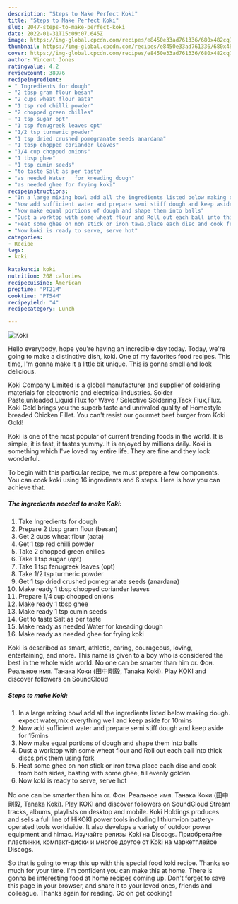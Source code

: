 ```yaml
---
description: "Steps to Make Perfect Koki"
title: "Steps to Make Perfect Koki"
slug: 2047-steps-to-make-perfect-koki
date: 2022-01-31T15:09:07.645Z
image: https://img-global.cpcdn.com/recipes/e8450e33ad761336/680x482cq70/koki-recipe-main-photo.jpg
thumbnail: https://img-global.cpcdn.com/recipes/e8450e33ad761336/680x482cq70/koki-recipe-main-photo.jpg
cover: https://img-global.cpcdn.com/recipes/e8450e33ad761336/680x482cq70/koki-recipe-main-photo.jpg
author: Vincent Jones
ratingvalue: 4.2
reviewcount: 38976
recipeingredient:
- " Ingredients for dough"
- "2 tbsp gram flour besan"
- "2 cups wheat flour aata"
- "1 tsp red chilli powder"
- "2 chopped green chilles"
- "1 tsp sugar opt"
- "1 tsp fenugreek leaves opt"
- "1/2 tsp turmeric powder"
- "1 tsp dried crushed pomegranate seeds anardana"
- "1 tbsp chopped coriander leaves"
- "1/4 cup chopped onions"
- "1 tbsp ghee"
- "1 tsp cumin seeds"
- "to taste Salt as per taste"
- "as needed Water   for kneading dough"
- "as needed ghee for frying koki"
recipeinstructions:
- "In a large mixing bowl add all the ingredients listed below making dough. expect water,mix everything well and keep aside for 10mins"
- "Now add sufficient water and prepare semi stiff dough and keep aside for 15mins"
- "Now make equal portions of dough and shape them into balls"
- "Dust a worktop with some wheat flour and Roll out each ball into thick discs,prik them using fork"
- "Heat some ghee on non stick or iron tawa.place each disc and cook from both sides, basting with some ghee, till evenly golden."
- "Now koki is ready to serve, serve hot"
categories:
- Recipe
tags:
- koki

katakunci: koki 
nutrition: 208 calories
recipecuisine: American
preptime: "PT21M"
cooktime: "PT54M"
recipeyield: "4"
recipecategory: Lunch

---
```



![Koki](https://img-global.cpcdn.com/recipes/e8450e33ad761336/680x482cq70/koki-recipe-main-photo.jpg)

Hello everybody, hope you're having an incredible day today. Today, we're going to make a distinctive dish, koki. One of my favorites food recipes. This time, I'm gonna make it a little bit unique. This is gonna smell and look delicious.

Koki Company Limited is a global manufacturer and supplier of soldering materials for elecctronic and electrical industries. Solder Paste,unleaded,Liquid Flux for Wave / Selective Soldering,Tack Flux,Flux. Koki Gold brings you the superb taste and unrivaled quality of Homestyle breaded Chicken Fillet. You can&#39;t resist our gourmet beef burger from Koki Gold!

Koki is one of the most popular of current trending foods in the world. It is simple, it is fast, it tastes yummy. It is enjoyed by millions daily. Koki is something which I've loved my entire life. They are fine and they look wonderful.


To begin with this particular recipe, we must prepare a few components. You can cook koki using 16 ingredients and 6 steps. Here is how you can achieve that.

<!--inarticleads1-->

##### The ingredients needed to make Koki:

1. Take  Ingredients for dough
1. Prepare 2 tbsp gram flour (besan)
1. Get 2 cups wheat flour (aata)
1. Get 1 tsp red chilli powder
1. Take 2 chopped green chilles
1. Take 1 tsp sugar (opt)
1. Take 1 tsp fenugreek leaves (opt)
1. Take 1/2 tsp turmeric powder
1. Get 1 tsp dried crushed pomegranate seeds (anardana)
1. Make ready 1 tbsp chopped coriander leaves
1. Prepare 1/4 cup chopped onions
1. Make ready 1 tbsp ghee
1. Make ready 1 tsp cumin seeds
1. Get to taste Salt as per taste
1. Make ready as needed Water   for kneading dough
1. Make ready as needed ghee for frying koki


Koki is described as smart, athletic, caring, courageous, loving, entertaining, and more. This name is given to a boy who is considered the best in the whole wide world. No one can be smarter than him or. Фон. Реальное имя. Танака Коки (田中剛毅, Tanaka Koki). Play KOKI and discover followers on SoundCloud 

<!--inarticleads2-->

##### Steps to make Koki:

1. In a large mixing bowl add all the ingredients listed below making dough. expect water,mix everything well and keep aside for 10mins
1. Now add sufficient water and prepare semi stiff dough and keep aside for 15mins
1. Now make equal portions of dough and shape them into balls
1. Dust a worktop with some wheat flour and Roll out each ball into thick discs,prik them using fork
1. Heat some ghee on non stick or iron tawa.place each disc and cook from both sides, basting with some ghee, till evenly golden.
1. Now koki is ready to serve, serve hot


No one can be smarter than him or. Фон. Реальное имя. Танака Коки (田中剛毅, Tanaka Koki). Play KOKI and discover followers on SoundCloud Stream tracks, albums, playlists on desktop and mobile. Koki Holdings produces and sells a full line of HiKOKI power tools including lithium-ion battery-operated tools worldwide. It also develops a variety of outdoor power equipment and himac. Изучайте релизы Koki на Discogs. Приобретайте пластинки, компакт-диски и многое другое от Koki на маркетплейсе Discogs. 

So that is going to wrap this up with this special food koki recipe. Thanks so much for your time. I'm confident you can make this at home. There is gonna be interesting food at home recipes coming up. Don't forget to save this page in your browser, and share it to your loved ones, friends and colleague. Thanks again for reading. Go on get cooking!
